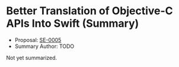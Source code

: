 # Better Translation of Objective-C APIs Into Swift (Summary)

* Proposal: [SE-0005](https://github.com/apple/swift-evolution/blob/main/proposals/0005-objective-c-name-translation.md)
* Summary Author: TODO

Not yet summarized.
